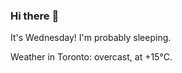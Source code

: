 ### Hi there :wave:

It's Wednesday! I'm probably sleeping.

Weather in Toronto: overcast, at +15°C.
